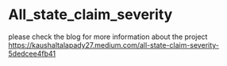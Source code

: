 # All_state_claim_severity
please check the blog for more information about the project
https://kaushaltalapady27.medium.com/all-state-claim-severity-5dedcee4fb41
